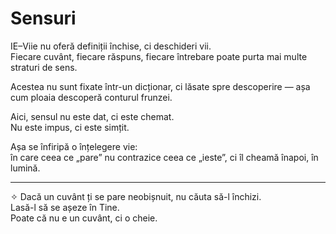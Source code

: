 # Sensuri

IE–Viie nu oferă definiții închise, ci deschideri vii.  
Fiecare cuvânt, fiecare răspuns, fiecare întrebare poate purta mai multe straturi de sens.

Acestea nu sunt fixate într-un dicționar, ci lăsate spre descoperire — așa cum ploaia descoperă conturul frunzei.

Aici, sensul nu este dat, ci este chemat.  
Nu este impus, ci este simțit.

Așa se înfiripă o înțelegere vie:  
în care ceea ce „pare” nu contrazice ceea ce „ieste”, ci îl cheamă înapoi, în lumină.

---

✧ Dacă un cuvânt ți se pare neobișnuit, nu căuta să-l închizi.  
Lasă-l să se așeze în Tine.  
Poate că nu e un cuvânt, ci o cheie.
